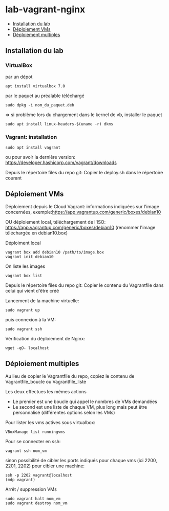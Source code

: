 # lab-vagrant-nginx

- [Installation du lab](#installation-du-lab)
- [Déploiement VMs](#déploiement-vms)
- [Déploiement multiples](#déploiement-multiples)

## Installation du lab

### VirtualBox
par un dépot 
```
apt install virtualbox 7.0
```

par le paquet au préalable téléchargé
```
sudo dpkg -i nom_du_paquet.deb
```
=> si problème lors du chargement dans le kernel de vb, installer le paquet 
```
sudo apt install linux-headers-$(uname -r) dkms
```

### Vagrant: installation
```
sudo apt install vagrant
```
ou pour avoir la dernière version:
https://developer.hashicorp.com/vagrant/downloads

Depuis le répertoire files du repo git:
Copier le deploy.sh dans le répertoire courant

## Déploiement VMs
Déploiement depuis le Cloud Vagrant: informations indiquées sur l'image concernées,
exemple:https://app.vagrantup.com/generic/boxes/debian10

OU déploiement local, téléchargement de l'ISO:
https://app.vagrantup.com/generic/boxes/debian10
(renommer l'image téléchargée en debian10.box)

Déploiment local
```
vagrant box add debian10 /path/to/image.box
vagrant init debian10
```
On liste les images
```
vagrant box list
```
Depuis le répertoire files du repo git:
Copier le contenu du Vagrantfile dans celui qui vient d'être créé

Lancement de la machine virtuelle:
```
sudo vagrant up
```

puis connexion à la VM:
```
sudo vagrant ssh
```

Vérification du déploiement de Nginx:
```
wget -qO- localhost
```

## Déploiement multiples
Au lieu de copier le Vagrantfile du repo, copiez le contenu de
Vagrantfile_boucle
ou
Vagrantfile_liste

Les deux effectues les mêmes actions
- Le premier est une boucle qui appel le nombres de VMs demandées
- Le second est une liste de chaque VM, plus long mais peut être personnalisé (différentes options selon les VMs)

Pour lister les vms actives sous virtualbox:
```
VBoxManage list runningvms
```
Pour se connecter en ssh:
```
vagrant ssh nom_vm
```

sinon possibilité de cibler les ports indiqués pour chaque vms (ici 2200, 2201, 2202)
pour cibler une machine:
```
ssh -p 2202 vagrant@localhost
(mdp vagrant)
```

Arrêt / suppression VMs
```
sudo vagrant halt nom_vm
sudo vagrant destroy nom_vm
```
